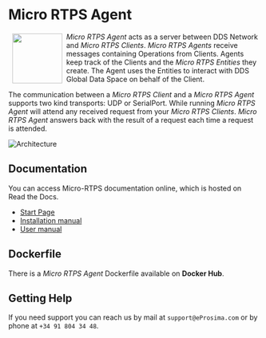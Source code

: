 # Micro RTPS Agent

<a href="http://www.eprosima.com"><img src="https://encrypted-tbn3.gstatic.com/images?q=tbn:ANd9GcSd0PDlVz1U_7MgdTe0FRIWD0Jc9_YH-gGi0ZpLkr-qgCI6ZEoJZ5GBqQ" align="left" hspace="8" vspace="2" width="100" height="100" ></a>

*Micro RTPS Agent* acts as a server between DDS Network and *Micro RTPS Clients*. *Micro RTPS Agents* receive messages containing Operations from Clients. Agents keep track of the Clients and the *Micro RTPS Entities* they create. The Agent uses the Entities to interact with DDS Global Data Space on behalf of the Client.

The communication between a *Micro RTPS Client* and a *Micro RTPS Agent* supports two kind transports: UDP or SerialPort. While running *Micro RTPS Agent* will attend any received request from your *Micro RTPS Clients*. *Micro RTPS Agent* answers back with the result of a request each time a request is attended.

![Architecture](docs/architecture_agent.png)

## Documentation

You can access Micro-RTPS documentation online, which is hosted on Read the Docs.

* [Start Page](http://micro-rtps.readthedocs.io)
* [Installation manual](http://micro-rtps.readthedocs.io/en/latest/installation.html)
* [User manual](http://micro-rtps.readthedocs.io/en/latest/introduction.html)

## Dockerfile

There is a *Micro RTPS Agent* Dockerfile available on **Docker Hub**.

## Getting Help

If you need support you can reach us by mail at `support@eProsima.com` or by phone at `+34 91 804 34 48`.

